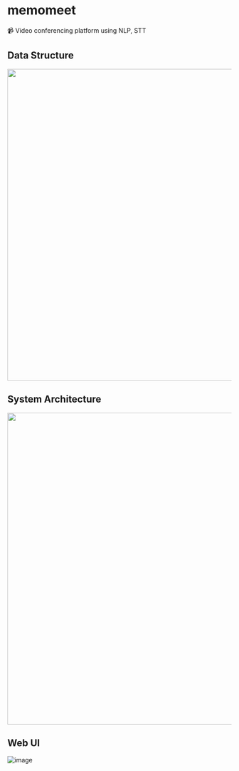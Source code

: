 # memomeet
📹 Video conferencing platform using NLP, STT

## Data Structure
<p align="center"><img src="https://user-images.githubusercontent.com/53828411/118216311-3e738780-b4ae-11eb-8836-18d29e41b80d.JPG" width="700"></p>


## System Architecture
<p align="center"><img src="https://user-images.githubusercontent.com/53828411/118216732-0587e280-b4af-11eb-85e1-796a74daedd4.JPG" width="700"></p>

## Web UI
![image](https://user-images.githubusercontent.com/53828411/114295543-d57ca680-9ae0-11eb-8dc5-35cb9b9a70d6.png)


